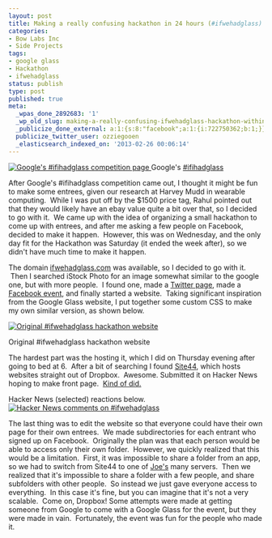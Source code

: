 ```yaml
---
layout: post
title: Making a really confusing hackathon in 24 hours (#ifwehadglass)
categories:
- Bow Labs Inc
- Side Projects
tags:
- google glass
- Hackathon
- ifwehadglass
status: publish
type: post
published: true
meta:
  _wpas_done_2892683: '1'
  _wp_old_slug: making-a-really-confusing-ifwehadglass-hackathon-within-a-day
  _publicize_done_external: a:1:{s:8:"facebook";a:1:{i:722750362;b:1;}}
  publicize_twitter_user: ozziegooen
  _elasticsearch_indexed_on: '2013-02-26 00:06:14'
---
```

[ ![Google's #ifihadglass competition page](http://bowlabs.files.wordpress.com/2013/02/screen-shot-2013-02-25-at-3-17-00-pm1.png?w=922) ](http://www.google.com/glass/start/how-to-get-one/) Google's [ #ifihadglass ](http://www.google.com/glass/start/how-to-get-one/)

After Google's #ifihadglass competition came out, I thought it might be fun to make some entrees, given our research at Harvey Mudd in wearable computing.  While I was put off by the $1500 price tag, Rahul pointed out that they would likely have an ebay value quite a bit over that, so I decided to go with it.  We came up with the idea of organizing a small hackathon to come up with entrees, and after me asking a few people on Facebook, decided to make it happen.  However, this was on Wednesday, and the only day fit for the Hackathon was Saturday (it ended the week after), so we didn't have much time to make it happen. 

The domain [ifwehadglass.com](http://www.ifwehadglass.com/) was available, so I decided to go with it.  Then I searched iStock Photo for an image somewhat similar to the google one, but with more people.  I found one, made a [Twitter page](https://twitter.com/ifwehadglass), made a [Facebook event](https://www.facebook.com/events/572165209460571/), and finally started a website.  Taking significant inspiration from the Google Glass website, I put together some custom CSS to make my own similar version, as shown below.  

[ ![Original #ifwehadglass hackathon website](http://bowlabs.files.wordpress.com/2013/02/screen-shot-2013-02-25-at-3-56-33-pm.png?w=922) ](http://www.ifwehadglass.com/)  

Original #ifwehadglass hackathon website 

The hardest part was the hosting it, which I did on Thursday evening after going to bed at 6.  After a bit of searching I found [Site44](http://www.site44.com/), which hosts websites straight out of Dropbox.  Awesome. Submitted it on Hacker News hoping to make front page.  [Kind of did.](http://news.ycombinator.com/item?id=5261470)

Hacker News (selected) reactions below.  
[ ![Hacker News comments on #ifwehadglass](http://bowlabs.files.wordpress.com/2013/02/hnews1.png?w=847) ](http://news.ycombinator.com/submitted?id=ozziegooen)

The last thing was to edit the website so that everyone could have their own page for their own entrees.  We made subdirectories for each entrant who signed up on Facebook.  Originally the plan was that each person would be able to access only their own folder.  However, we quickly realized that this would be a limitation.  First, it was impossible to share a folder from an app, so we had to switch from Site44 to one of [Joe's](https://twitter.com/Joevm3) many servers.  Then we realized that it's impossible to share a folder with a few people, and share subfolders with other people.  So instead we just gave everyone access to everything.  In this case it's fine, but you can imagine that it's not a very scalable.  Come on, Dropbox! Some attempts were made at getting someone from Google to come with a Google Glass for the event, but they were made in vain.  Fortunately, the event was fun for the people who made it.            
